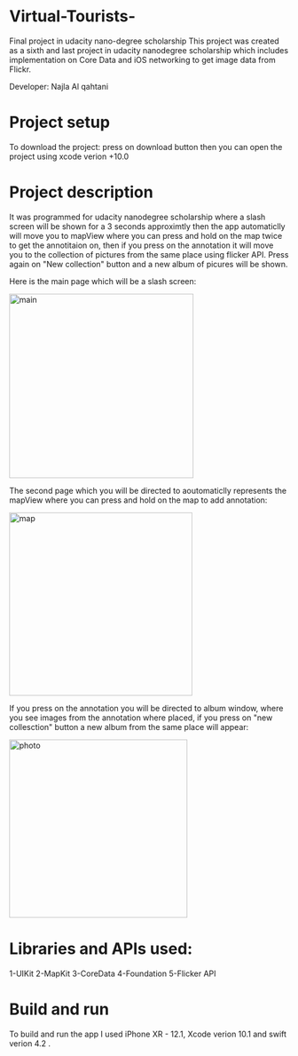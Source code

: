 # Virtual-Tourists-
Final project in udacity nano-degree scholarship
This project was created as a sixth and last project in udacity nanodegree scholarship which includes implementation on Core Data and iOS networking to get image data from Flickr.

Developer: Najla Al qahtani

# Project setup
To download the project: press on download button then you can open the project using xcode verion +10.0

# Project description
It was programmed for udacity nanodegree scholarship where a slash screen will be shown for a 3 seconds approximtly then the app automaticlly will move you to mapView where you can press and hold on the map twice to get the annotitaion on, then if you press on the annotation it will move you to the collection of pictures from the same place using flicker API. Press again on "New collection" button and a new album of picures will be shown.


Here is the main page which will be a slash screen:

<img width="332" alt="main" src="https://user-images.githubusercontent.com/46728892/52217225-121d3980-28a9-11e9-806a-aad61192bb53.png">


The second page which you will be directed to aoutomaticlly represents the mapView where you can press and hold on the map to add annotation:


<img width="330" alt="map" src="https://user-images.githubusercontent.com/46728892/52217526-aedfd700-28a9-11e9-9f04-7b8cb58c12ee.png">


If you press on the annotation you will be directed to album window, where you see images from the annotation where placed, if you press on "new collesction" button a new album from the same place will appear:

<img width="321" alt="photo" src="https://user-images.githubusercontent.com/46728892/52217853-607f0800-28aa-11e9-8444-a88e87e0472f.png">

# Libraries and APIs used:
1-UIKit
2-MapKit
3-CoreData
4-Foundation
5-Flicker API
# Build and run 
To build and run the app I used iPhone XR - 12.1, Xcode verion 10.1 and swift verion 4.2 .
